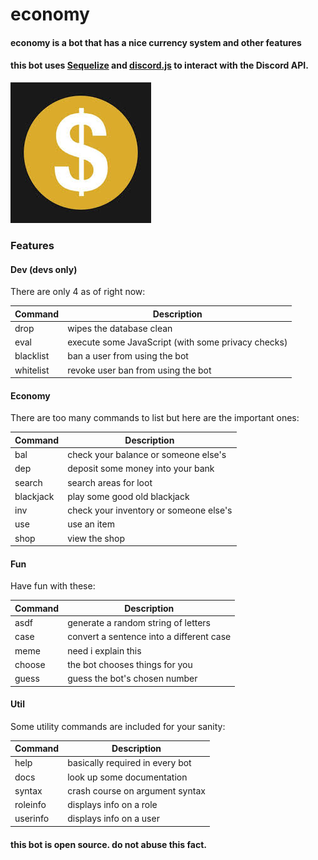 # economy

#### economy is a bot that has a nice currency system and other features

#### this bot uses [Sequelize](https://sequelize.org/) and [discord.js](https://discord.js.org/#/) to interact with the Discord API.

![economy's avatar](demonetized.jpeg)

### Features

#### Dev (devs only)

There are only 4 as of right now:

| Command   | Description                                        |
| --------- | -------------------------------------------------- |
| drop      | wipes the database clean                            |
| eval      | execute some JavaScript (with some privacy checks) |
| blacklist | ban a user from using the bot                      |
| whitelist | revoke user ban from using the bot                 |

#### Economy

There are too many commands to list but here are the important ones:

| Command   | Description                            |
| --------- | -------------------------------------- |
| bal       | check your balance or someone else's   |
| dep       | deposit some money into your bank      |
| search    | search areas for loot                  |
| blackjack | play some good old blackjack           |
| inv       | check your inventory or someone else's |
| use       | use an item                            |
| shop      | view the shop                          |

#### Fun

Have fun with these:

| Command | Description                              |
| ------- | ---------------------------------------- |
| asdf    | generate a random string of letters      |
| case    | convert a sentence into a different case |
| meme    | need i explain this                      |
| choose  | the bot chooses things for you           |
| guess   | guess the bot's chosen number            |

#### Util

Some utility commands are included for your sanity:

| Command  | Description                     |
| -------- | ------------------------------- |
| help     | basically required in every bot |
| docs     | look up some documentation      |
| syntax   | crash course on argument syntax |
| roleinfo | displays info on a role         |
| userinfo | displays info on a user         |

#### this bot is open source. do not abuse this fact.

